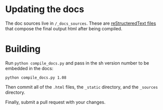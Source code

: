 # Updating the docs

The doc sources live in `/_docs_sources`.  These are
[reStructeredText files](http://sphinx-doc.org/rest.html#rst-primer) that
compose the final output html after being compiled.

# Building

Run `python compile_docs.py` and pass in the sh version number to be embedded
in the docs:

    python compile_docs.py 1.08
    
Then commit all of the `.html` files, the `_static` directory, and the 
`_sources` directory.

Finally, submit a pull request with your changes.